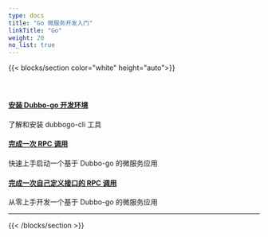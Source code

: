 ```yaml
---
type: docs
title: "Go 微服务开发入门"
linkTitle: "Go"
weight: 20
no_list: true
---
```


{{< blocks/section color="white" height="auto">}}
<div class="td-content list-page">
    <div class="lead"></div><header class="article-meta">
    </header><div class="row">
    <div class="col-sm col-md-6 mb-4">
        <div class="h-100 card shadow" href="#">
            <div class="card-body">
                <h4 class="card-title">
                     <a href='{{< relref "./install" >}}'>安装 Dubbo-go 开发环境</a>
                </h4>
                <p>了解和安装 dubbogo-cli 工具</p>
            </div>
        </div>
    </div>
    <div class="col-sm col-md-6 mb-4">
        <div class="h-100 card shadow" href="#">
            <div class="card-body">
                <h4 class="card-title">
                     <a href='{{< relref "./quickstart_triple" >}}'>完成一次 RPC 调用</a>
                </h4>
                <p>快速上手启动一个基于 Dubbo-go 的微服务应用</p>
            </div>
        </div>
    </div>
    <div class="col-sm col-md-6 mb-4">
        <div class="h-100 card shadow" href="#">
            <div class="card-body">
                <h4 class="card-title">
                     <a href='{{< relref "./quickstart_triple_with_customize" >}}'>完成一次自己定义接口的 RPC 调用</a>
                </h4>
                <p>从零上手开发一个基于 Dubbo-go 的微服务应用</p>
            </div>
        </div>
    </div>
</div>
<hr>
</div>

{{< /blocks/section >}}

